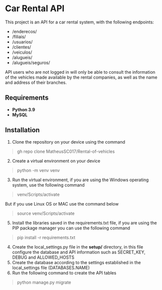 # Car Rental API

This project is an API for a car rental system, with the following endpoints:

- /enderecos/
- /filiais/
- /usuarios/
- /clientes/
- /veiculos/
- /alugueis/
- /alugueis/seguros/

API users who are not logged in will only be able to consult the information of the vehicles made available by the rental companies, as well as the name and address of their branches.

## Requirements
* **Python 3.9**
* **MySQL**

## Installation
1. Clone the repository on your device using the command
> gh repo clone MatheusSC017/Rental-of-vehicles
2. Create a virtual environment on your device
> python -m venv venv
3. Run the virtual environment, if you are using the Windows operating system, use the following command
> venv/Scripts/activate

But if you use Linux OS or MAC use the command below
> source venv/Scripts/activate
5. Install the libraries saved in the requirements.txt file, if you are using the PIP package manager you can use the following command
> pip install -r requirements.txt
4. Create the local_settings.py file in the **setup/** directory, in this file configure the database and API information such as SECRET_KEY, DEBUG and ALLOWED_HOSTS
5. Create the database according to the settings established in the local_settings file (DATABASES.NAME)
6. Run the following command to create the API tables
> python manage.py migrate

